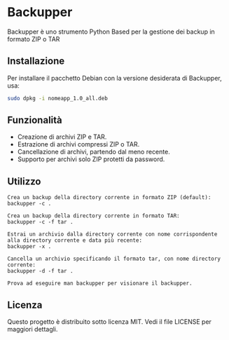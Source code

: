# Backupper

Backupper è uno strumento Python Based per la gestione dei backup in formato ZIP o TAR

## Installazione

Per installare il pacchetto Debian con la versione desiderata di Backupper, usa:

``` bash
sudo dpkg -i nomeapp_1.0_all.deb
```
## Funzionalità

- Creazione di archivi ZIP e TAR.
- Estrazione di archivi compressi ZIP o TAR.
- Cancellazione di archivi, partendo dal meno recente.
- Supporto per archivi solo ZIP protetti da password.

## Utilizzo
```
Crea un backup della directory corrente in formato ZIP (default):
backupper -c .
	
Crea un backup della directory corrente in formato TAR:
backupper -c -f tar .

Estrai un archivio dalla directory corrente con nome corrispondente alla directory corrente e data più recente:
backupper -x .

Cancella un archivio specificando il formato tar, con nome directory corrente:
backupper -d -f tar .

Prova ad eseguire man backupper per visionare il backupper.
```
## Licenza

Questo progetto è distribuito sotto licenza MIT. Vedi il file LICENSE per maggiori dettagli.